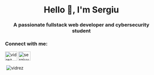 <h1 align="center">Hello 👋, I'm Sergiu</h1>
<h3 align="center">A passionate fullstack web developer and cybersecurity student</h3>

<h3 align="left">Connect with me:</h3>
<p align="left">
<a href="https://codepen.io/vidrez" target="blank"><img align="center" src="https://raw.githubusercontent.com/rahuldkjain/github-profile-readme-generator/master/src/images/icons/Social/codepen.svg" alt="vidrez" height="30" width="40" /></a>
<a href="https://linkedin.com/in/sergiuvdr" target="blank"><img align="center" src="https://raw.githubusercontent.com/rahuldkjain/github-profile-readme-generator/master/src/images/icons/Social/linked-in-alt.svg" alt="sergiuvdr" height="30" width="40" /></a>
</p>


<p>&nbsp;<img align="center" src="https://github-readme-stats.vercel.app/api?username=vidrez&show_icons=true&locale=en" alt="vidrez" /></p>
